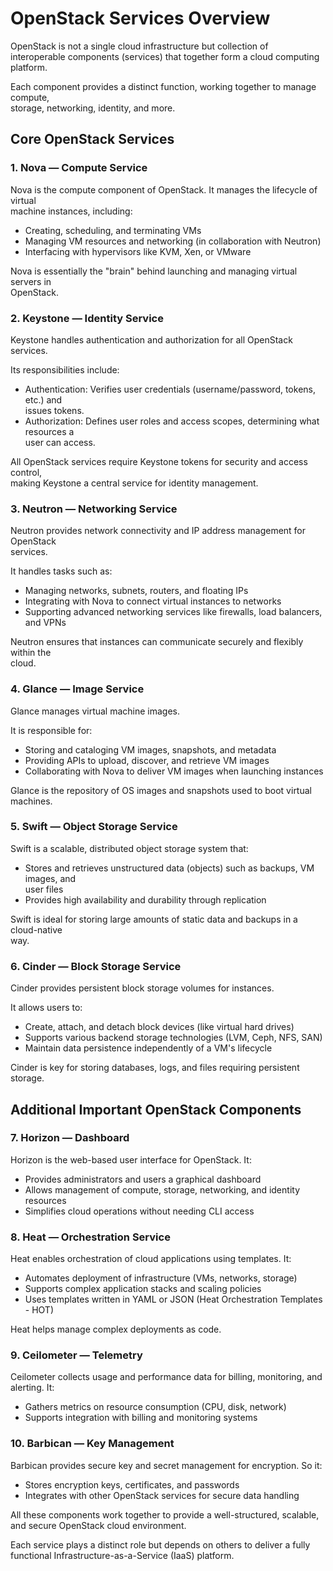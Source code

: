 # OpenStack Services Overview

OpenStack is not a single cloud infrastructure but collection of interoperable components (services) that together form a cloud computing platform.

Each component provides a distinct function, working together to manage compute,  
storage, networking, identity, and more.

## Core OpenStack Services

### 1. Nova — Compute Service

Nova is the compute component of OpenStack. It manages the lifecycle of virtual  
machine instances, including:

- Creating, scheduling, and terminating VMs
- Managing VM resources and networking (in collaboration with Neutron)  
- Interfacing with hypervisors like KVM, Xen, or VMware  

Nova is essentially the "brain" behind launching and managing virtual servers in  
OpenStack.

### 2. Keystone — Identity Service

Keystone handles authentication and authorization for all OpenStack services.

Its responsibilities include:

- Authentication: Verifies user credentials (username/password, tokens, etc.) and  
  issues tokens.  
- Authorization: Defines user roles and access scopes, determining what resources a  
  user can access.  

All OpenStack services require Keystone tokens for security and access control,  
making Keystone a central service for identity management.

### 3. Neutron — Networking Service

Neutron provides network connectivity and IP address management for OpenStack  
services.

It handles tasks such as:

- Managing networks, subnets, routers, and floating IPs  
- Integrating with Nova to connect virtual instances to networks  
- Supporting advanced networking services like firewalls, load balancers, and VPNs  

Neutron ensures that instances can communicate securely and flexibly within the  
cloud.

### 4. Glance — Image Service

Glance manages virtual machine images.

It is responsible for:

- Storing and cataloging VM images, snapshots, and metadata  
- Providing APIs to upload, discover, and retrieve VM images  
- Collaborating with Nova to deliver VM images when launching instances  

Glance is the repository of OS images and snapshots used to boot virtual machines.

### 5. Swift — Object Storage Service

Swift is a scalable, distributed object storage system that:

- Stores and retrieves unstructured data (objects) such as backups, VM images, and  
  user files  
- Provides high availability and durability through replication  

Swift is ideal for storing large amounts of static data and backups in a cloud-native  
way.

### 6. Cinder — Block Storage Service

Cinder provides persistent block storage volumes for instances.

It allows users to:

- Create, attach, and detach block devices (like virtual hard drives)  
- Supports various backend storage technologies (LVM, Ceph, NFS, SAN)  
- Maintain data persistence independently of a VM's lifecycle  

Cinder is key for storing databases, logs, and files requiring persistent storage.

## Additional Important OpenStack Components

### 7. Horizon — Dashboard

Horizon is the web-based user interface for OpenStack. It:

- Provides administrators and users a graphical dashboard  
- Allows management of compute, storage, networking, and identity resources  
- Simplifies cloud operations without needing CLI access  

### 8. Heat — Orchestration Service

Heat enables orchestration of cloud applications using templates. It:

- Automates deployment of infrastructure (VMs, networks, storage)  
- Supports complex application stacks and scaling policies  
- Uses templates written in YAML or JSON (Heat Orchestration Templates - HOT)  

Heat helps manage complex deployments as code.

### 9. Ceilometer — Telemetry

Ceilometer collects usage and performance data for billing, monitoring, and  
alerting. It:

- Gathers metrics on resource consumption (CPU, disk, network)  
- Supports integration with billing and monitoring systems  

### 10. Barbican — Key Management

Barbican provides secure key and secret management for encryption. So it:

- Stores encryption keys, certificates, and passwords  
- Integrates with other OpenStack services for secure data handling  

All these components work together to provide a well-structured, scalable, and secure OpenStack cloud environment.

Each service plays a distinct role but depends on others to deliver a fully functional Infrastructure-as-a-Service (IaaS) platform.
